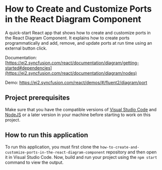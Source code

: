 # How to Create and Customize Ports in the React Diagram Component
A quick-start React app that shows how to create and customize ports in the React Diagram Component. It explains how to create ports programmatically and add, remove, and update ports at run time using an external button click.

Documentation: [https://ej2.syncfusion.com/react/documentation/diagram/getting-started#dependencies](https://ej2.syncfusion.com/react/documentation/diagram/nodes)

Demo: https://ej2.syncfusion.com/react/demos/#/fluent2/diagram/port

## Project prerequisites
Make sure that you have the compatible versions of [Visual Studio Code](https://code.visualstudio.com/download ) and [NodeJS](https://nodejs.org/en/download) or a later version in your machine before starting to work on this project.

## How to run this application
To run this application, you must first clone the 
`how-to-create-and-customize-ports-in-the-react-diagram-component` repository and then open it in Visual Studio Code. Now, build and run your project using the `npm start` command to view the output.
